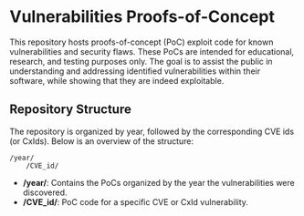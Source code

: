 # Vulnerabilities Proofs-of-Concept

This repository hosts proofs-of-concept (PoC) exploit code for known vulnerabilities and security flaws. These PoCs are intended for educational, research, and testing purposes only. The goal is to assist the public in understanding and addressing identified vulnerabilities within their software, while showing that they are indeed exploitable.

## Repository Structure

The repository is organized by year, followed by the corresponding CVE ids (or CxIds). Below is an overview of the structure:
```
/year/
    /CVE_id/
```

- **/year/**: Contains the PoCs organized by the year the vulnerabilities were discovered.
- **/CVE_id/**: PoC code for a specific CVE or CxId vulnerability.
